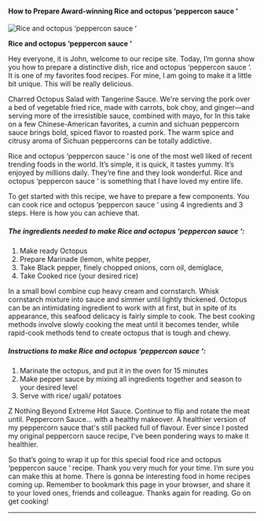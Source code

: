             

#### How to Prepare Award-winning Rice and octopus ‘peppercon sauce ‘

![Rice and octopus ‘peppercon sauce ‘](https://img-global.cpcdn.com/recipes/4c66cdf9d67850b0/751x532cq70/rice-and-octopus-peppercon-sauce-recipe-main-photo.jpg)

**Rice and octopus ‘peppercon sauce ‘**

Hey everyone, it is John, welcome to our recipe site. Today, I’m gonna show you how to prepare a distinctive dish, rice and octopus ‘peppercon sauce ‘. It is one of my favorites food recipes. For mine, I am going to make it a little bit unique. This will be really delicious.

Charred Octopus Salad with Tangerine Sauce. We're serving the pork over a bed of vegetable fried rice, made with carrots, bok choy, and ginger—and serving more of the irresistible sauce, combined with mayo, for In this take on a few Chinese-American favorites, a cumin and sichuan peppercorn sauce brings bold, spiced flavor to roasted pork. The warm spice and citrusy aroma of Sichuan peppercorns can be totally addictive.

Rice and octopus ‘peppercon sauce ‘ is one of the most well liked of recent trending foods in the world. It’s simple, it is quick, it tastes yummy. It’s enjoyed by millions daily. They’re fine and they look wonderful. Rice and octopus ‘peppercon sauce ‘ is something that I have loved my entire life.

To get started with this recipe, we have to prepare a few components. You can cook rice and octopus ‘peppercon sauce ‘ using 4 ingredients and 3 steps. Here is how you can achieve that.

##### The ingredients needed to make Rice and octopus ‘peppercon sauce ‘:

1.  Make ready Octopus
2.  Prepare Marinade (lemon, white pepper,
3.  Take Black pepper, finely chopped onions, corn oil, demiglace,
4.  Take Cooked rice (your desired rice)

In a small bowl combine cup heavy cream and cornstarch. Whisk cornstarch mixture into sauce and simmer until lightly thickened. Octopus can be an intimidating ingredient to work with at first, but in spite of its appearance, this seafood delicacy is fairly simple to cook. The best cooking methods involve slowly cooking the meat until it becomes tender, while rapid-cook methods tend to create octopus that is tough and chewy.

##### Instructions to make Rice and octopus ‘peppercon sauce ‘:

1.  Marinate the octopus, and put it in the oven for 15 minutes
2.  Make pepper sauce by mixing all ingredients together and season to your desired level
3.  Serve with rice/ ugali/ potatoes

Z Nothing Beyond Extreme Hot Sauce. Continue to flip and rotate the meat until. Peppercorn Sauce… with a healthy makeover. A healthier version of my peppercorn sauce that's still packed full of flavour. Ever since I posted my original peppercorn sauce recipe, I've been pondering ways to make it healthier.

So that’s going to wrap it up for this special food rice and octopus ‘peppercon sauce ‘ recipe. Thank you very much for your time. I’m sure you can make this at home. There is gonna be interesting food in home recipes coming up. Remember to bookmark this page in your browser, and share it to your loved ones, friends and colleague. Thanks again for reading. Go on get cooking!

* * *